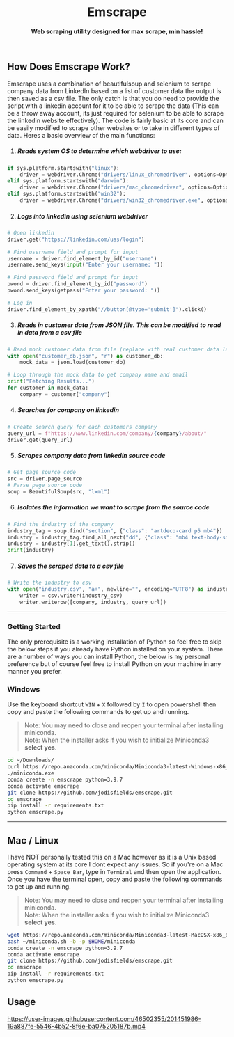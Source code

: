 <h1 align="center">Emscrape</h1>

<p align ="center"><b>Web scraping utility designed for max scrape, min hassle!</b></p>

<br>

## How Does Emscrape Work?

Emscrape uses a combination of beautifulsoup and selenium to scrape company data from LinkedIn based on a list of customer data the output is then saved as a csv file. The only catch is that you do need to provide the script with a linkedin account for it to be able to scrape the data (This can be a throw away account, its just required for selenium to be able to scrape the linkedin website effectively). The code is fairly basic at its core and can be easily modified to scrape other websites or to take in different types of data. Heres a basic overview of the main functions:

1. <h5>Reads system OS to determine which webdriver to use:</h5>

```py
if sys.platform.startswith("linux"):
    driver = webdriver.Chrome("drivers/linux_chromedriver", options=Options)
elif sys.platform.startswith("darwin"):
    driver = webdriver.Chrome("drivers/mac_chromedriver", options=Options)
elif sys.platform.startswith("win32"):
    driver = webdriver.Chrome("drivers/win32_chromedriver.exe", options=Options)
```

2. <h5>Logs into linkedin using selenium webdriver</h5>

```py
# Open linkedin
driver.get("https://linkedin.com/uas/login")

# Find username field and prompt for input
username = driver.find_element_by_id("username")
username.send_keys(input("Enter your username: "))

# Find password field and prompt for input
pword = driver.find_element_by_id("password")
pword.send_keys(getpass("Enter your password: "))

# Log in
driver.find_element_by_xpath("//button[@type='submit']").click()
```

3. <h5>Reads in customer data from JSON file. This can be modified to read in data from a csv file</h5>

```py
# Read mock customer data from file (replace with real customer data later)
with open("customer_db.json", "r") as customer_db:
    mock_data = json.load(customer_db)

# Loop through the mock data to get company name and email
print("Fetching Results...")
for customer in mock_data:
    company = customer["company"]
```

4. <h5>Searches for company on linkedin</h5>

```py
# Create search query for each customers company
query_url = f"https://www.linkedin.com/company/{company}/about/"
driver.get(query_url)
```

5. <h5>Scrapes company data from linkedin source code</h5>

```py
# Get page source code
src = driver.page_source
# Parse page source code
soup = BeautifulSoup(src, "lxml")
```

6. <h5>Isolates the information we want to scrape from the source code</h5>

```py
# Find the industry of the company
industry_tag = soup.find("section", {"class": "artdeco-card p5 mb4"})
industry = industry_tag.find_all_next("dd", {"class": "mb4 text-body-small t-black--light"})
industry = industry[1].get_text().strip()
print(industry)
```

7. <h5>Saves the scraped data to a csv file</h5>

```py
# Write the industry to csv
with open("industry.csv", "a+", newline="", encoding="UTF8") as industry_csv:
    writer = csv.writer(industry_csv)
    writer.writerow([company, industry, query_url])
```

---

### Getting Started

The only prerequisite is a working installation of Python so feel free to skip the below steps if you already have Python installed on your system. There are a number of ways you can install Python, the below is my personal preference but of course feel free to install Python on your machine in any manner you prefer.

### Windows

Use the keyboard shortcut `WIN` + `X` followed by `I` to open powershell then copy and paste the following commands to get up and running.

> Note: You may need to close and reopen your terminal after installing miniconda.<br>Note: When the installer asks if you wish to initialize Miniconda3 **select yes**.

```sh
cd ~/Downloads/
curl https://repo.anaconda.com/miniconda/Miniconda3-latest-Windows-x86_64.exe --output miniconda.exe
./miniconda.exe
conda create -n emscrape python=3.9.7
conda activate emscrape
git clone https://github.com/jodisfields/emscrape.git
cd emscrape
pip install -r requirements.txt
python emscrape.py
```

---

## Mac / Linux

I have NOT personally tested this on a Mac however as it is a Unix based operating system at its core I dont expect any issues. So if you're on a Mac press `Command` + `Space Bar`, type in `Terminal` and then open the application. Once you have the terminal open, copy and paste the following commands to get up and running.

> Note: You may need to close and reopen your terminal after installing miniconda.<br>Note: When the installer asks if you wish to initialize Miniconda3 **select yes**.

```sh
wget https://repo.anaconda.com/miniconda/Miniconda3-latest-MacOSX-x86_64.sh -O ~/miniconda.sh
bash ~/miniconda.sh -b -p $HOME/miniconda
conda create -n emscrape python=3.9.7
conda activate emscrape
git clone https://github.com/jodisfields/emscrape.git
cd emscrape
pip install -r requirements.txt
python emscrape.py
```

## Usage


https://user-images.githubusercontent.com/46502355/201451986-19a887fe-5546-4b52-8f6e-ba075205187b.mp4


